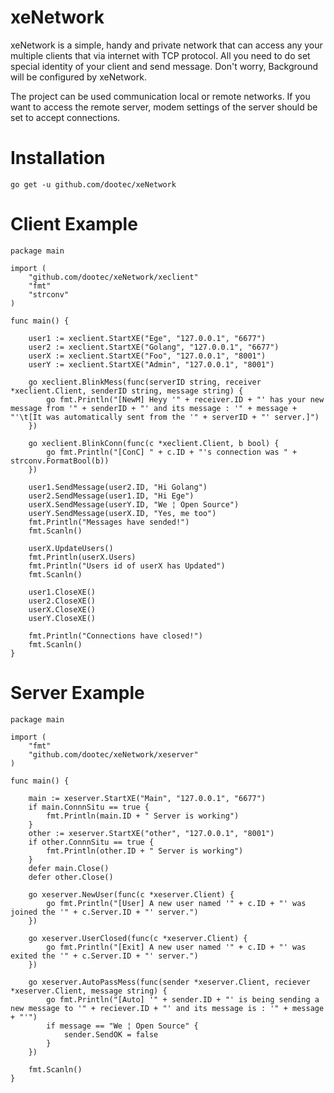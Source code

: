 # xeNetwork
xeNetwork is a simple, handy and private network that can access any your multiple clients that via internet with TCP protocol. All you need to do set special identity of your client and send message. Don't worry, Background will be configured by xeNetwork.

The project can be used communication local or remote networks. If you want to access the remote server, modem settings of the server should be set to accept connections.


# Installation
```
go get -u github.com/dootec/xeNetwork
```


# Client Example

```
package main

import (
	"github.com/dootec/xeNetwork/xeclient"
	"fmt"
	"strconv"
)

func main() {

	user1 := xeclient.StartXE("Ege", "127.0.0.1", "6677")
	user2 := xeclient.StartXE("Golang", "127.0.0.1", "6677")
	userX := xeclient.StartXE("Foo", "127.0.0.1", "8001")
	userY := xeclient.StartXE("Admin", "127.0.0.1", "8001")

	go xeclient.BlinkMess(func(serverID string, receiver *xeclient.Client, senderID string, message string) {
		go fmt.Println("[NewM] Heyy '" + receiver.ID + "' has your new message from '" + senderID + "' and its message : '" + message + "'\t[It was automatically sent from the '" + serverID + "' server.]")
	})

	go xeclient.BlinkConn(func(c *xeclient.Client, b bool) {
		go fmt.Println("[ConC] " + c.ID + "'s connection was " + strconv.FormatBool(b))
	})

	user1.SendMessage(user2.ID, "Hi Golang")
	user2.SendMessage(user1.ID, "Hi Ege")
	userX.SendMessage(userY.ID, "We ¦ Open Source")
	userY.SendMessage(userX.ID, "Yes, me too")
	fmt.Println("Messages have sended!")
	fmt.Scanln()

	userX.UpdateUsers()
	fmt.Println(userX.Users)
	fmt.Println("Users id of userX has Updated")
	fmt.Scanln()

	user1.CloseXE()
	user2.CloseXE()
	userX.CloseXE()
	userY.CloseXE()

	fmt.Println("Connections have closed!")
	fmt.Scanln()
}
```


# Server Example

```
package main

import (
	"fmt"
	"github.com/dootec/xeNetwork/xeserver"
)

func main() {

	main := xeserver.StartXE("Main", "127.0.0.1", "6677")
	if main.ConnnSitu == true {
		fmt.Println(main.ID + " Server is working")
	}
	other := xeserver.StartXE("other", "127.0.0.1", "8001")
	if other.ConnnSitu == true {
		fmt.Println(other.ID + " Server is working")
	}
	defer main.Close()
	defer other.Close()

	go xeserver.NewUser(func(c *xeserver.Client) {
		go fmt.Println("[User] A new user named '" + c.ID + "' was joined the '" + c.Server.ID + "' server.")
	})

	go xeserver.UserClosed(func(c *xeserver.Client) {
		go fmt.Println("[Exit] A new user named '" + c.ID + "' was exited the '" + c.Server.ID + "' server.")
	})

	go xeserver.AutoPassMess(func(sender *xeserver.Client, reciever *xeserver.Client, message string) {
		go fmt.Println("[Auto] '" + sender.ID + "' is being sending a new message to '" + reciever.ID + "' and its message is : '" + message + "'")
		if message == "We ¦ Open Source" {
			sender.SendOK = false
		}
	})

	fmt.Scanln()
}
```
